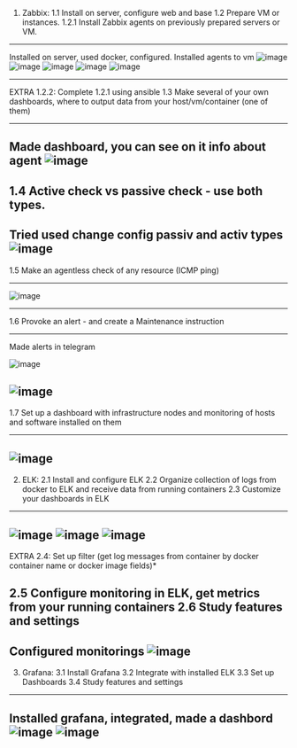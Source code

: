 1. Zabbix:
1.1 Install on server, configure web and base
1.2 Prepare VM or instances.
1.2.1 Install Zabbix agents on previously prepared servers or VM.

------------------------------------------------------------------
Installed on server, used docker, configured. Installed agents to vm
![image](https://user-images.githubusercontent.com/83491125/178986769-d73525a5-d71b-49a9-9800-a088debd9aee.png)
![image](https://user-images.githubusercontent.com/83491125/178987022-3d37e621-832a-4284-992d-a98d950de800.png)
![image](https://user-images.githubusercontent.com/83491125/178987210-0dba6bea-8470-404f-b06d-c58f91b3f648.png)
![image](https://user-images.githubusercontent.com/83491125/178986049-119681f4-cf10-48e3-9e77-9363c8e751fc.png)
![image](https://user-images.githubusercontent.com/83491125/178988889-f4bb31c9-2529-433b-ab66-798f31cc27bd.png)

------------------------------------------------------------------

EXTRA 1.2.2: Complete 1.2.1 using ansible
1.3 Make several of your own dashboards, where to output data from your host/vm/container (one of them)

-------------------------------------------------
Made dashboard, you can see on it info about agent
![image](https://user-images.githubusercontent.com/83491125/178987396-1ab22d8c-21b6-4d84-ae74-6a5445dffa5a.png)
-------------------------------------------------------

1.4 Active check vs passive check - use both types.
-------------------------------------------------------
Tried used change config passiv and activ types
![image](https://user-images.githubusercontent.com/83491125/178987772-13ed8ead-d1c3-49dc-aa7d-ce329ca11a36.png)
-------------------------------------------------------

1.5 Make an agentless check of any resource (ICMP ping)

-------------------------------------------------------
![image](https://user-images.githubusercontent.com/83491125/178988395-761b4d32-bbe4-4a4d-a998-e254ac475397.png)

-------------------------------------------------------
1.6 Provoke an alert - and create a Maintenance instruction

-------------------------------------------------------
Made alerts in telegram

![image](https://user-images.githubusercontent.com/83491125/178988490-ed05375c-9c08-44ba-bd47-c93a9970c4ab.png)

![image](https://user-images.githubusercontent.com/83491125/178988547-fa7187c5-f1b0-4727-ad77-318ce504f4a9.png)
-------------------------------------------------------
1.7 Set up a dashboard with infrastructure nodes and monitoring of hosts and software installed on them

-------------------------------------------------------
![image](https://user-images.githubusercontent.com/83491125/178988992-eea2dc70-dc28-4831-a881-bbe543da4167.png)
-------------------------------------------------------
2. ELK:
2.1 Install and configure ELK
2.2 Organize collection of logs from docker to ELK and receive data from running containers
2.3 Customize your dashboards in ELK
-------------------------------------------------------
![image](https://user-images.githubusercontent.com/83491125/178989250-3c8ca31b-7a21-4187-96e0-42ae75c1f89a.png)
![image](https://user-images.githubusercontent.com/83491125/178989560-d6074f2c-7eee-46fc-b1b2-65a58635f9e4.png)
![image](https://user-images.githubusercontent.com/83491125/178989595-8e92704e-4fe2-4c9a-a677-4ee123d91852.png)
-------------------------------------------------------
EXTRA 2.4: Set up filter (get log messages from container by docker container name or docker image fields)*

2.5 Configure monitoring in ELK, get metrics from your running containers
2.6 Study features and settings
-------------------------------------------------------
Configured monitorings
![image](https://user-images.githubusercontent.com/83491125/178989759-59f06318-c0e0-4125-8f35-89e8337614e4.png)
-------------------------------------------------------

3. Grafana:
3.1 Install Grafana
3.2 Integrate with installed ELK
3.3 Set up Dashboards
3.4 Study features and settings
-------------------------------------------------------
Installed grafana, integrated, made a dashbord 
![image](https://user-images.githubusercontent.com/83491125/178989923-fbe69d78-2cad-4836-8376-ed344f46f8d3.png)
![image](https://user-images.githubusercontent.com/83491125/178989986-5dea8913-9bbf-44d2-bbab-c4216a3b76ec.png)
-------------------------------------------------------
